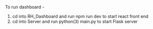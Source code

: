 To run dashboard -

1. cd into RH_Dashboard and run npm run dev to start react front end
2. cd into Server and run python(3) main.py to start Flask server
